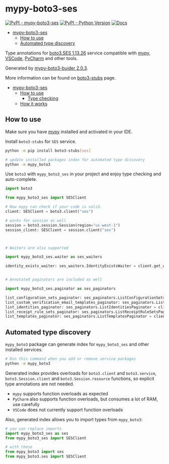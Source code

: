 # mypy-boto3-ses

[![PyPI - mypy-boto3-ses](https://img.shields.io/pypi/v/mypy-boto3-ses.svg?color=blue)](https://pypi.org/project/mypy-boto3-ses)
[![PyPI - Python Version](https://img.shields.io/pypi/pyversions/mypy-boto3-ses.svg?color=blue)](https://pypi.org/project/mypy-boto3-ses)
[![Docs](https://img.shields.io/readthedocs/mypy-boto3-builder.svg?color=blue)](https://mypy-boto3-builder.readthedocs.io/)

- [mypy-boto3-ses](#mypy-boto3-ses)
  - [How to use](#how-to-use)
  - [Automated type discovery](#automated-type-discovery)


Type annotations for
[boto3.SES 1.13.26](https://boto3.amazonaws.com/v1/documentation/api/1.13.26/reference/services/ses.html#SES) service
compatible with [mypy](https://github.com/python/mypy), [VSCode](https://code.visualstudio.com/),
[PyCharm](https://www.jetbrains.com/pycharm/) and other tools.

Generated by [mypy-boto3-buider 2.0.3](https://github.com/vemel/mypy_boto3_builder).

More information can be found on [boto3-stubs](https://pypi.org/project/boto3-stubs/) page.

- [mypy-boto3-ses](#mypy-boto3-ses)
  - [How to use](#how-to-use)
    - [Type checking](#type-checking)
  - [How it works](#how-it-works)

## How to use

Make sure you have [mypy](https://github.com/python/mypy) installed and activated in your IDE.

Install `boto3-stubs` for `SES` service.

```bash
python -m pip install boto3-stubs[ses]

# update installed packages index for automated type discovery
python -m mypy_boto3
```

Use `boto3` with `mypy_boto3_ses` in your project and enjoy type checking and auto-complete.

```python
import boto3

from mypy_boto3_ses import SESClient

# Now mypy can check if your code is valid.
client: SESClient = boto3.client("ses")

# works for session as well
session = boto3.session.Session(region="us-west-1")
session_client: SESClient = session.client("ses")



# Waiters are also supported

import mypy_boto3_ses.waiter as ses_waiters

identity_exists_waiter: ses_waiters.IdentityExistsWaiter = client.get_waiter("identity_exists")


# Annotated paginators are included as well

import mypy_boto3_ses.paginator as ses_paginators

list_configuration_sets_paginator: ses_paginators.ListConfigurationSetsPaginator = client.get_paginator("list_configuration_sets")
list_custom_verification_email_templates_paginator: ses_paginators.ListCustomVerificationEmailTemplatesPaginator = client.get_paginator("list_custom_verification_email_templates")
list_identities_paginator: ses_paginators.ListIdentitiesPaginator = client.get_paginator("list_identities")
list_receipt_rule_sets_paginator: ses_paginators.ListReceiptRuleSetsPaginator = client.get_paginator("list_receipt_rule_sets")
list_templates_paginator: ses_paginators.ListTemplatesPaginator = client.get_paginator("list_templates")
```

## Automated type discovery

`mypy_boto3` package can generate index for `mypy_boto3_ses` and other installed services.

```bash
# Run this command when you add or remove service packages
python -m mypy_boto3
```

Generated index provides overloads for `boto3.client` and `boto3.service`,
`boto3.Session.client` and `boto3.Session.resource` functions,
so explicit type annotations are not needed.

- `mypy` supports function overloads as expected
- `PyCharm` also supports function overloads, but consumes a lot of RAM, use carefully
- `VSCode` does not currently support function overloads

Also, generated index allows you to import types from `mypy_boto3`:

```python
# you can replace imports
import mypy_boto3_ses as ses
from mypy_boto3_ses import SESClient

# with these
from mypy_boto3 import ses
from mypy_boto3.ses import SESClient
```